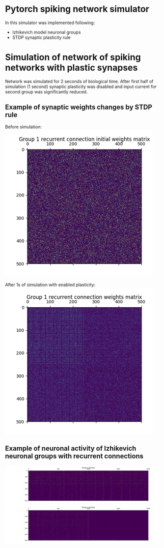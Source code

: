 # Pytorch spiking network simulator

In this simulator was implemented following: 
* Izhikevich model neuronal groups
* STDP synaptic plasticity rule

Simulation of network of spiking networks with plastic synapses
===============================================================

Network was simulated for 2 seconds of biological time.
After first half of simulation (1 second) synaptic plasticity was disabled and input current for second group was significantly reduced. 

Example of synaptic weights changes by STDP rule
------------------------------------------------
Before simulation:
![Before](https://github.com/kraglik/pytorch-spiking-network/raw/master/plots/g1_to_g1_w_initial.png "Before simulation")

After 1s of simulation with enabled plasticity:
![After](https://github.com/kraglik/pytorch-spiking-network/raw/master/plots/g1_to_g1_w.png "After 1s of simulation with enabled plasticity")

Example of neuronal activity of Izhikevich neuronal groups with recurrent connections
-------------------------------------------------------------------------------------

![Group 1](https://github.com/kraglik/pytorch-spiking-network/raw/master/plots/group_1_activity.png "Group 1")
![Group 2](https://github.com/kraglik/pytorch-spiking-network/raw/master/plots/group_2_activity.png "Group 2")
